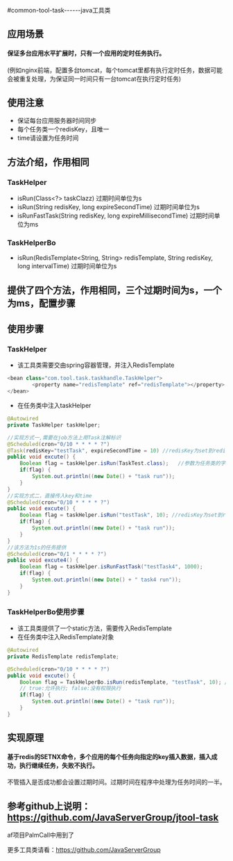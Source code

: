 #common-tool-task------java工具类
## 应用场景
#### 保证多台应用水平扩展时，只有一个应用的定时任务执行。
(例如nginx前端，配置多台tomcat，每个tomcat里都有执行定时任务，数据可能会被重复处理，为保证同一时间只有一台tomcat在执行定时任务)

## 使用注意
- 保证每台应用服务器时间同步
- 每个任务类一个redisKey，且唯一
- time请设置为任务时间
 
## 方法介绍，作用相同
### TaskHelper
- isRun(Class<?> taskClazz)   过期时间单位为s
- isRun(String redisKey, long expireSecondTime)   过期时间单位为s
- isRunFastTask(String redisKey, long expireMillisecondTime)   过期时间单位为ms

### TaskHelperBo
- isRun(RedisTemplate<String, String> redisTemplate, String redisKey, long intervalTime)  过期时间单位为s   

## 提供了四个方法，作用相同，三个过期时间为s，一个为ms，配置步骤

## 使用步骤
### TaskHelper
- 该工具类需要交由spring容器管理，并注入RedisTemplate
```java
<bean class="com.tool.task.taskhandle.TaskHelper">
        <property name="redisTemplate" ref="redisTemplate"></property>
</bean>
```

- 在任务类中注入taskHelper

```java
@Autowired
private TaskHelper taskHelper;

//实现方式一,需要在job方法上用Task注解标识
@Scheduled(cron="0/10 * * * * ?")
@Task(redisKey="testTask", expireSecondTime = 10) //redisKey为set到redis的唯一key，expireTime单位为s
public void excute() {
    Boolean flag = taskHelper.isRun(TaskTest.class);   //参数为任务类的字节码
    if(flag) {
        System.out.println((new Date() + "task run"));
    }
}
//实现方式二，直接传入key和time
@Scheduled(cron="0/10 * * * * ?")
public void excute() {
    Boolean flag = taskHelper.isRun("testTask", 10); //redisKey为set到redis的唯一key，expireTime单位为s
    if(flag) {
        System.out.println((new Date() + "task run"));
    }
}
//该方法为1s的任务提供
@Scheduled(cron="0/1 * * * * ?")
public void excute4() {
    Boolean flag = taskHelper.isRunFastTask("testTask4", 1000);
    if(flag) {
        System.out.println((new Date() + " task4 run"));
    }
}
```

### TaskHelperBo使用步骤
- 该工具类提供了一个static方法，需要传入RedisTemplate
- 在任务类中注入RedisTemplate对象

```java
@Autowired
private RedisTemplate redisTemplate;

@Scheduled(cron="0/10 * * * * ?")
public void excute() {
    Boolean flag = TaskHelperBo.isRun(redisTemplate, "testTask", 10); // 第二个参数为rediskey，第三个key过期时间，单位s
    // true:允许执行; false:没有权限执行
    if(flag) {
        System.out.println((new Date() + "task run"));
    }
}
```

## 实现原理
#### 基于redis的SETNX命令，多个应用的每个任务向指定的key插入数据，插入成功，执行继续任务，失败不执行。
不管插入是否成功都会设置过期时间。过期时间在程序中处理为任务时间的一半。


## 参考github上说明：https://github.com/JavaServerGroup/jtool-task
   af项目PalmCall中用到了

更多工具类请看：https://github.com/JavaServerGroup